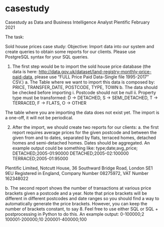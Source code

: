 # casestudy
Casestudy as Data and Business Intelligence Analyst Plentific February 2021

The task:

Sold house prices case study:
Objective: Import data into our system and create queries to obtain some reports for our clients.
Please use PostgreSQL syntax for your SQL queries.
1. The first step would be to import the sold house price database (the data is here:
http://data.gov.uk/dataset/land-registry-monthly-price-paid-data, please use “FULL Price
Paid Data-Single file 1995-2017” CSV.)
a. The Table where we want to import this data is composed by: PRICE,
TRANSFER_DATE, POSTCODE, TYPE, TOWN
b. The data should be checked before importing
i. Postcode should not be null
ii. Property type must be transformed: D -> DETACHED, S -> SEMI_DETACHED,
T -> TERRACED, F -> FLATS, O -> OTHER

The table where you are importing the data does not exist yet. The import is a one-off, it
will not be periodical.

2. After the import, we should create two reports for our clients:
a. the first report requires average prices for the given postcode and between the
given from and to dates, separated by flats, terraced homes, detached homes and
semi-detached homes. Dates should be aggregated. An example output could be
something like:
type;date;avg_price;
DETACHED;2005-01:90000
DETACHED;2005-02:100000
TERRACED;2005-01:95000

Plentific Limited, Notcutt House, 36 Southward Bridge Road, London SE1 9EU
Registered in England, Company Number 08275972, VAT Number 162348022

b. The second report shows the number of transactions at various price brackets given
a postcode and a year. Note that price brackets will be different in different
postcodes and date ranges so you should find a way to automatically generate the
price brackets. However, you can keep the number of brackets constant, to say 8.
Feel free to use either SQL or SQL + postprocessing in Python to do this.
An example output:
0-100000;2
100001-200000;10
200001-400000;100
